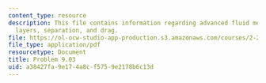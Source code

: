 ```yaml
---
content_type: resource
description: This file contains information regarding advanced fluid mechanics, boundary
  layers, separation, and drag.
file: https://ol-ocw-studio-app-production.s3.amazonaws.com/courses/2-25-advanced-fluid-mechanics-fall-2013/a38427fa9e174a8cf5759e2178b6c13d_MIT2_25F13_Problem9.09.pdf
file_type: application/pdf
resourcetype: Document
title: Problem 9.03
uid: a38427fa-9e17-4a8c-f575-9e2178b6c13d
---
```

